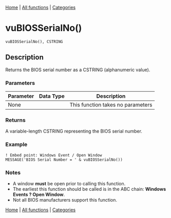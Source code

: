 [Home](../index.md) | [All functions](index.md) | [Categories](../categories/index.md)

# vuBIOSSerialNo()

```Prototype
vuBIOSSerialNo(), CSTRING
```


## Description
Returns the BIOS serial number as a CSTRING (alphanumeric value).  

### Parameters

| Parameter | Data Type | Description |
|-----------|-----------|-------------|
| None      |          | This function takes no parameters |

### Returns
A variable-length CSTRING representing the BIOS serial number.  

### Example

```Clarion
! Embed point: Windows Event / Open Window
MESSAGE('BIOS Serial Number = ' & vuBIOSSerialNo())
```

### Notes
- A window **must** be open prior to calling this function.  
- The earliest this function should be called is in the ABC chain: **Windows Events ? Open Window**.  
- Not all BIOS manufacturers support this function.

[Home](../index.md) | [All functions](index.md) | [Categories](../categories/index.md)
